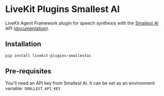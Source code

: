 # LiveKit Plugins Smallest AI

LiveKit Agent Framework plugin for speech synthesis with the [Smallest AI](https://smallest.ai/) API ([documentation](https://waves-docs.smallest.ai/)).

## Installation

```bash
pip install livekit-plugins-smallestai
```

## Pre-requisites

You'll need an API key from Smallest AI. It can be set as an environment variable: `SMALLEST_API_KEY`